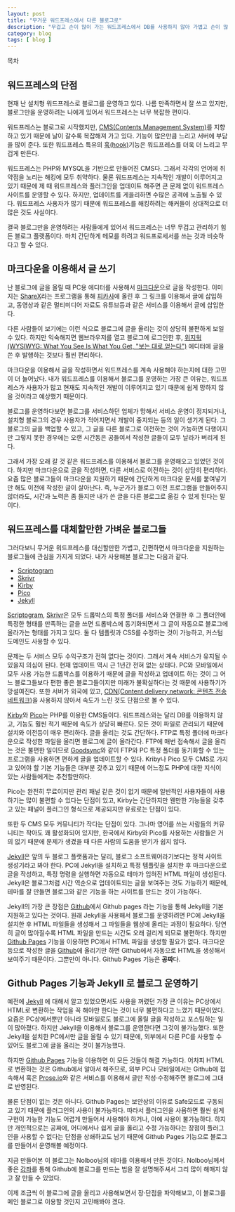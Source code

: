 ```yaml
---
layout: post
title: "무거운 워드프레스에서 다른 블로그로"
description: "무겁고 손이 많이 가는 워드프레스에서 DB를 사용하지 않아 가볍고 손이 많이 가지 않는 다른 블로그로 옮겨보려고 생각중이다."
category: blog
tags: [ blog ]
---
```


<div id="toc"><p class="toc_title">목차</p></div>

## 워드프레스의 단점

현재 난 설치형 워드프레스로 블로그를 운영하고 있다. 나름 만족하면서 잘 쓰고 있지만, 블로그만을 운영하려는 나에게 있어서 워드프레스는 너무 복잡한 편이다.

워드프레스는 블로그로 시작했지만, [CMS(Contents Management System)](http://ko.wikipedia.org/wiki/%EC%A0%80%EC%9E%91%EB%AC%BC_%EA%B4%80%EB%A6%AC_%EC%8B%9C%EC%8A%A4%ED%85%9C)를 지향하고 있기 때문에 날이 갈수록 복잡해져 가고 있다. 기능이 많은만큼 느리고 서버에 부담을 많이 준다. 또한 워드프레스 특유의 [훅(hook)](http://guspark.wordpress.com/2013/02/12/%EC%9B%8C%EB%93%9C%ED%94%84%EB%A0%88%EC%8A%A4-%ED%9B%84%ED%82%B9%EC%97%90-%EB%8C%80%ED%95%B4-%EC%95%8C%EC%95%84%EB%B3%B4%EC%9E%90%EC%95%A1%EC%85%98%ED%9B%85%EA%B3%BC-%ED%95%84%ED%84%B0%ED%9B%85/)기능은 워드프레스를 더욱 더 느리고 무겁게 만든다.

워드프레스는 PHP와 MYSQL을 기반으로 만들어진 CMS다. 그래서 각각의 언어에 취약점을 노리는 해킹에 모두 취약하다. 물론 워드프레스는 지속적인 개발이 이루어지고 있기 때문에 제 때 워드프레스와 플러그인을 업데이트 해주면 큰 문제 없이 워드프레스 사이트를 운영할 수 있다. 하지만, 업데이트를 게을리하면 수많은 공격에 노출될 수 있다. 워드프레스 사용자가 많기 때문에 워드프레스를 해킹하려는 해커들이 상대적으로 더 많은 것도 사실이다.

결국 블로그만을 운영하려는 사람들에게 있어서 워드프레스는 너무 무겁고 관리하기 힘든 블로그 플랫폼이다. 마치 간단하게 메모를 하려고 워드프로세서를 쓰는 것과 비슷하다고 할 수 있다.




## 마크다운을 이용해서 글 쓰기

난 블로그에 글을 올릴 때 PC용 에디터를 사용해서 [마크다운](http://ko.wikipedia.org/wiki/%EB%A7%88%ED%81%AC%EB%8B%A4%EC%9A%B4)으로 글을 작성한다. 이미지는 [ShareX](http://getsharex.com/)라는 프로그램을 통해 [피카사](http://picasaweb.com/)에 올린 후 그 링크를 이용해서 글에 삽입하고, 동영상과 같은 멀티미디어 자료도 유튜브등과 같은 서비스를 이용해서 글에 삽입한다. 

다른 사람들이 보기에는 이런 식으로 블로그에 글을 올리는 것이 상당히 불편하게 보일 수 있다. 하지만 익숙해지면 웹브라우저를 열고 블로그에 로그인한 후, [위지윅(WYSIWYG: What You See Is What You Get, "보는 대로 얻는다")](http://ko.wikipedia.org/wiki/%EC%9C%84%EC%A7%80%EC%9C%84%EA%B7%B8) 에디터에 글을 쓴 후 발행하는 것보다 훨씬 편리하다.

마크다운을 이용해서 글을 작성하면서 워드프레스를 계속 사용해야 하는지에 대한 고민이 더 늘어났다. 내가 워드프레스를 이용해서 블로그를 운영하는 가장 큰 이유는, 워드프레스가 사용자가 많고 현재도 지속적인 개발이 이루어지고 있기 때문에 쉽게 망하지 않을 것이라고 예상했기 때문이다.

블로그를 운영하다보면 블로그를 서비스하던 업체가 망해서 서비스 운영이 정지되거나, 설치형 블로그의 경우 사용자가 적어지면서 개발이 중지되는 등의 일이 생기게 된다. 그 블로그의 글을 백업할 수 있고, 그 글을 다른 블로그로 이전하는 것이 가능하면 다행이지만 그렇지 못한 경우에는 오랜 시간동은 공들여서 작성한 글들이 모두 날라가 버리게 된다.

그래서 가장 오래 갈 것 같은 워드프레스를 이용해서 블로그를 운영해오고 있었던 것이다. 하지만 마크다운으로 글을 작성하면, 다른 서비스로 이전하는 것이 상당히 편리하다. 요즘 많은 블로그들이 마크다운을 지원하기 때문에 간단하게 마크다운 문서를 붙여넣기만 해도 이전에 작성한 글이 살아난다. 즉, 누군가가 블로그 이전 프로그램을 만들어주지 않더라도, 시간과 노력은 좀 들지만 내가 쓴 글을 다른 블로그로 옮길 수 있게 된다는 말이다.




## 워드프레스를 대체할만한 가벼운 블로그들

그러다보니 무거운 워드프레스를 대신할만한 가볍고, 간편하면서 마크다운을 지원하는 블로그들에 관심을 가지게 되었다. 내가 사용해본 블로그는 다음과 같다.

- [Scriptogram](http://scriptogram.com/)
- [Skrivr](http://skrivr.com/)
- [Kirby](http://getkirby.com/)
- [Pico](http://picocms.org/)
- [Jekyll](http://jekyllrb.com/)


[Scriptogram](http://scriptogram.com/), [Skrivr](http://skrivr.com/)은 모두 드롭박스의 특정 폴더를 서비스와 연결한 후 그 폴더안에 특정한 형태를 만족하는 글을 쓰면 드롭박스에 동기화되면서 그 글이 자동으로 블로그에 올라가는 형태를 가지고 있다. 둘 다 템플릿과 CSS를 수정하는 것이 가능하고, 커스텀 도메인도 사용할 수 있다.

문제는 두 서비스 모두 수익구조가 전혀 없다는 것이다. 그래서 계속 서비스가 유지될 수 있을지 의심이 된다. 현재 업데이트 역시 근 1년간 전혀 없는 상태다. PC와 모바일에서 모두 사용 가능한 드롭박스를 이용하기 때문에 글을 작성하고 업데이트 하는 것이 그 어느 블로그들보다 편한 좋은 블로그들이지만 미래가 불확실하다는 것 때문에 사용하기가 망설여진다. 또한 서버가 외국에 있고, [CDN(Content delivery network: 콘텐츠 전송 네트워크)](http://ko.wikipedia.org/wiki/%EC%BD%98%ED%85%90%EC%B8%A0_%EC%A0%84%EC%86%A1_%EB%84%A4%ED%8A%B8%EC%9B%8C%ED%81%AC)을 사용하지 않아서 속도가 느린 것도 단점으로 볼 수 있다.

[Kirby](http://getkirby.com/)와 [Pico](http://picocms.org/)는 PHP를 이용한 CMS들이다. 워드프레스와는 달리 DB를 이용하지 않고, 기능도 훨씬 적기 때문에 속도가 상당히 빠르다. 모든 것이 파일로 관리되기 때문에 설치와 이전등이 매우 편리하다. 글을 올리는 것도 간단하다. FTP로 특정 폴더에 마크다운으로 작성한 파일을 올리면 블로그에 글이 올라간다. FTP에 매번 접속해서 글을 올리는 것은 불편한 일이므로 [Goodsync](http://www.goodsync.com/)와 같이 FTP와 PC 특정 폴더를 동기화할 수 있는 프로그램을 사용하면 편하게 글을 업데이트할 수 있다. Kriby나 Pico 모두 CMS로 가지고 있어야 할 기본 기능들은 대부분 갖추고 있기 때문에 어느정도 PHP에 대한 지식이 있는 사람들에게는 추천할만하다.

Pico는 완전히 무료이지만 관리 패널 같은 것이 없기 때문에 일반적인 사용자들이 사용하기는 많이 불편할 수 있다는 단점이 있고, Kirby는 간단하지만 웬만한 기능들을 갖추고 있는 패널이 플러그인 형식으로 제공되지만 유료로는 단점이 있다.

또한 두 CMS 모두 커뮤니티가 작다는 단점이 있다. 그나마 영어를 쓰는 사람들의 커뮤니티는 작아도 꽤 활성화되어 있지만, 한국에서 Kirby와 Pico를 사용하는 사람들은 거의 없기 때문에 문제가 생겼을 때 다른 사람의 도움을 받기가 쉽지 않다.

[Jekyll](http://jekyllrb.com/)은 앞의 두 블로그 플랫폼과는 달리, 블로그 소프트웨어라기보다는 정적 사이트 생성기라고 봐야 한다. PC에 Jekyll을 설치하고 특정 템플릿을 설치한 후 마크다운으로 글을 작성하고, 특정 명령을 실행하면 자동으로 테마가 입혀진 HTML 파일이 생성된다. Jekyll은 블로그처럼 시간 역순으로 업데이트되는 글을 보여주는 것도 가능하기 때문에, 테마를 잘 만들면 블로그와 같은 기능을 하는 사이트를 만드는 것이 가능하다.

Jekyll의 가장 큰 장점은 [Github](http://github.com/)에서 Github pages 라는 기능을 통해 Jekyll을 기본 지원하고 있다는 것이다. 원래 Jekyll을 사용해서 블로그를 운영하려면 PC에 Jekyll을 설치한 후 HTML 파일들을 생성해서 그 파일들을 웹상에 올리는 과정이 필요하다. 당연히 글이 많아질수록 HTML 파일을 만드는 시간도 오래 걸리게 되므로 불편하다. 하지만 [Github Pages](https://pages.github.com/) 기능을 이용하면 PC에서 HTML 파일을 생성할 필요가 없다. 마크다운등으로 작성한 글을 [Github](http://github.com/)에 올리기만 하면 Github에서 자동으로 HTML을 생성해서 보여주기 때문이다. 그뿐만이 아니다. Github Pages 기능은 **공짜**다.



## Github Pages 기능과 Jekyll 로 블로그 운영하기

예전에 [Jekyll](http://jekyllrb.com/) 에 대해서 알고 있었으면서도 사용을 꺼렸던 가장 큰 이유는 PC상에서 HTML로 변환하는 작업을 꼭 해야만 한다는 것이 너무 불편하다고 느꼈기 때문이었다. 요즘은 PC상에서뿐만 아니라 모바일로도 블로그에 올릴 글을 작성하고 포스팅하는 일이 많아졌다. 하지만 Jekyll을 이용해서 블로그를 운영한다면 그것이 불가능했다. 또한 Jekyll을 설치한 PC에서만 글을 올릴 수 있기 때문에, 외부에서 다른 PC를 사용할 수 있어도 블로그에 글을 올리는 것이 불가능했다.

하지만 [Github Pages](https://pages.github.com/) 기능을 이용하면 이 모든 것들이 해결 가능하다. 어차피 HTML로 변환하는 것은 Github에서 알아서 해주므로, 외부 PC나 모바일에서는 Github에 접속해서 혹은 [Prose.io](http://prose.io/)와 같은 서비스를 이용해서 글만 작성·수정해주면 블로그에 그대로 반영된다.

물론 단점이 없는 것은 아니다. Github Pages는 보안상의 이유로 Safe모드로 구동되고 있기 때문에 플러그인의 사용이 불가능하다. 따라서 플러그인을 사욤하면 훨씬 쉽게 구현이 가능한 기능도 어렵게 만들어서 사용해야 하거나, 아예 사용이 불가능하다. 하지만 개인적으로는 공짜에, 어디에서나 쉽게 글을 올리고 수정 가능하다는 장점이 플러그인을 사용할 수 없다는 단점을 상쇄하고도 남기 때문에 Github Pages 기능으로 블로그를 만들어서 운영해볼 예정이다.

지금 만들어본 이 블로그는 Nolboo님의 테마를 이용해서 만든 것이다. Nolboo님께서 좋은 [강좌](http://nolboo.github.io/blog/2013/10/15/free-blog-with-github-jekyll/ "지킬로 깃허브에 무료 블로그 만들기 @ Nolboo's Blog")를 통해 Github에 블로그를 만드는 법을 잘 설명해주셔서 그리 많이 해매지 않고 잘 만들 수 있었다.

이제 조금씩 이 블로그에 글을 올리고 사용해보면서 장·단점을 파악해보고, 이 블로그를 메인 블로그로 이용할 것인지 고민해봐야 겠다.